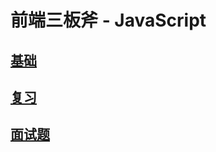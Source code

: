 # 前端三板斧 - JavaScript

## [基础](https://developer.mozilla.org/zh-CN/docs/Web/JavaScript)

## [复习](./review)

## [面试题](./questions)
